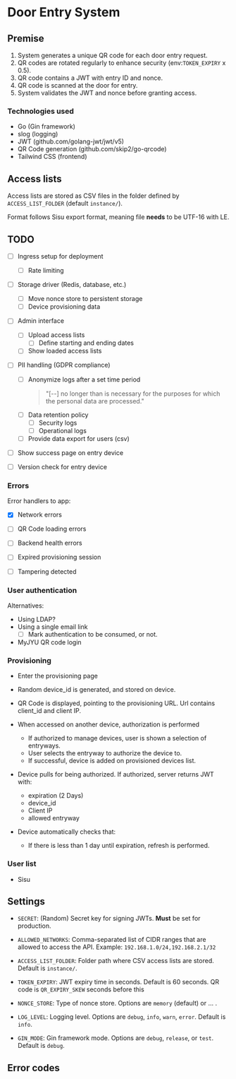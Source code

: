 # Door Entry System

## Premise

1. System generates a unique QR code for each door entry request.
2. QR codes are rotated regularly to enhance security (env:`TOKEN_EXPIRY` x 0.5).
3. QR code contains a JWT with entry ID and nonce.
4. QR code is scanned at the door for entry.
5. System validates the JWT and nonce before granting access.

### Technologies used

- Go (Gin framework)
- slog (logging)
- JWT (github.com/golang-jwt/jwt/v5)
- QR Code generation (github.com/skip2/go-qrcode)
- Tailwind CSS (frontend)

## Access lists

Access lists are stored as CSV files in the folder defined by `ACCESS_LIST_FOLDER` (default `instance/`).

Format follows Sisu export format, meaning file **needs** to be UTF-16 with LE.

## TODO

- [ ] Ingress setup for deployment
  - [ ] Rate limiting

- [ ] Storage driver (Redis, database, etc.)
    - [ ] Move nonce store to persistent storage 
    - [ ] Device provisioning data

- [ ] Admin interface
    - [ ] Upload access lists
        - [ ] Define starting and ending dates
    - [ ] Show loaded access lists

- [ ] PII handling (GDPR compliance)
    - [ ] Anonymize logs after a set time period
        > "[--] no longer than is necessary for the purposes for which the personal data are processed."
    - [ ] Data retention policy
        - [ ] Security logs
        - [ ] Operational logs
    - [ ] Provide data export for users (csv)

- [ ] Show success page on entry device

- [ ] Version check for entry device

### Errors

Error handlers to app:

 - [x] Network errors
 - [ ] QR Code loading errors
 - [ ] Backend health errors
 - [ ] Expired provisioning session
 - [ ] Tampering detected


### User authentication

Alternatives:
 - Using LDAP? 
 - Using a single email link
    - [ ] Mark authentication to be consumed, or not.
 - MyJYU QR code login

### Provisioning

- Enter the provisioning page
- Random device_id is generated, and stored on device.
- QR Code is displayed, pointing to the provisioning URL. Url contains client_id and client IP.
- When accessed on another device, authorization is performed
    - If authorized to manage devices, user is shown a selection of entryways.
    - User selects the entryway to authorize the device to.
    - If successful, device is added on provisioned devices list.
- Device pulls for being authorized. If authorized, server returns JWT with:
    - expiration (2 Days)
    - device_id
    - Client IP
    - allowed entryway

- Device automatically checks that:
    - If there is less than 1 day until expiration, refresh is performed.

### User list

- Sisu

## Settings

- `SECRET`: (Random) Secret key for signing JWTs. **Must** be set for production.

- `ALLOWED_NETWORKS`: Comma-separated list of CIDR ranges that are allowed to access the API. Example: `192.168.1.0/24,192.168.2.1/32`
- `ACCESS_LIST_FOLDER`: Folder path where CSV access lists are stored. Default is `instance/`.

- `TOKEN_EXPIRY`: JWT expiry time in seconds. Default is 60 seconds. QR code is `QR_EXPIRY_SKEW` seconds before this
- `NONCE_STORE`: Type of nonce store. Options are `memory` (default) or ... .
- `LOG_LEVEL`: Logging level. Options are `debug`, `info`, `warn`, `error`. Default is `info`.
- `GIN_MODE`: Gin framework mode. Options are `debug`, `release`, or `test`. Default is `debug`.

## Error codes
